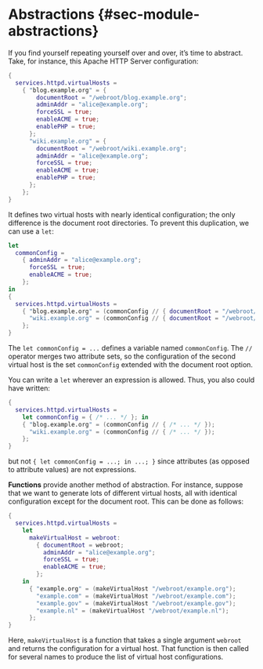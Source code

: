 # Abstractions {#sec-module-abstractions}

If you find yourself repeating yourself over and over, it’s time to abstract. Take, for instance, this Apache HTTP Server configuration:

```nix
{
  services.httpd.virtualHosts =
    { "blog.example.org" = {
        documentRoot = "/webroot/blog.example.org";
        adminAddr = "alice@example.org";
        forceSSL = true;
        enableACME = true;
        enablePHP = true;
      };
      "wiki.example.org" = {
        documentRoot = "/webroot/wiki.example.org";
        adminAddr = "alice@example.org";
        forceSSL = true;
        enableACME = true;
        enablePHP = true;
      };
    };
}
```

It defines two virtual hosts with nearly identical configuration; the only difference is the document root directories. To prevent this duplication, we can use a `let`:
```nix
let
  commonConfig =
    { adminAddr = "alice@example.org";
      forceSSL = true;
      enableACME = true;
    };
in
{
  services.httpd.virtualHosts =
    { "blog.example.org" = (commonConfig // { documentRoot = "/webroot/blog.example.org"; });
      "wiki.example.org" = (commonConfig // { documentRoot = "/webroot/wiki.example.org"; });
    };
}
```

The `let commonConfig = ...` defines a variable named `commonConfig`. The `//` operator merges two attribute sets, so the configuration of the second virtual host is the set `commonConfig` extended with the document root option.

You can write a `let` wherever an expression is allowed. Thus, you also could have written:

```nix
{
  services.httpd.virtualHosts =
    let commonConfig = { /* ... */ }; in
    { "blog.example.org" = (commonConfig // { /* ... */ });
      "wiki.example.org" = (commonConfig // { /* ... */ });
    };
}
```

but not `{ let commonConfig = ...; in ...; }` since attributes (as opposed to attribute values) are not expressions.

**Functions** provide another method of abstraction. For instance, suppose that we want to generate lots of different virtual hosts, all with identical configuration except for the document root. This can be done as follows:

```nix
{
  services.httpd.virtualHosts =
    let
      makeVirtualHost = webroot:
        { documentRoot = webroot;
          adminAddr = "alice@example.org";
          forceSSL = true;
          enableACME = true;
        };
    in
      { "example.org" = (makeVirtualHost "/webroot/example.org");
        "example.com" = (makeVirtualHost "/webroot/example.com");
        "example.gov" = (makeVirtualHost "/webroot/example.gov");
        "example.nl" = (makeVirtualHost "/webroot/example.nl");
      };
}
```

Here, `makeVirtualHost` is a function that takes a single argument `webroot` and returns the configuration for a virtual host. That function is then called for several names to produce the list of virtual host configurations.
